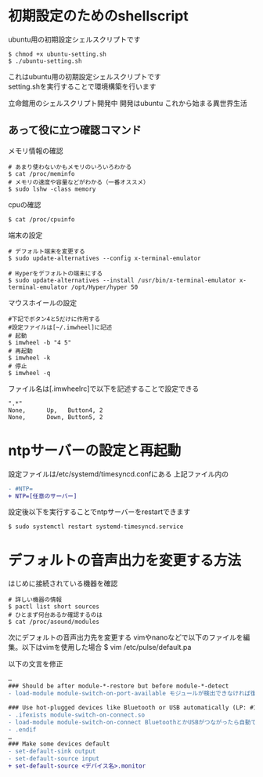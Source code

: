 # 初期設定のためのshellscript
ubuntu用の初期設定シェルスクリプトです  

```
$ chmod +x ubuntu-setting.sh
$ ./ubuntu-setting.sh
```
これはubuntu用の初期設定シェルスクリプトです  
setting.shを実行することで環境構築を行います  

立命館用のシェルスクリプト開発中
開発はubuntu
これから始まる異世界生活

## あって役に立つ確認コマンド

メモリ情報の確認

```
# あまり使わないかもメモリのいろいろわかる
$ cat /proc/meminfo
# メモリの速度や容量などがわかる（一番オススメ）
$ sudo lshw -class memory
```
cpuの確認

```
$ cat /proc/cpuinfo
```

端末の設定

```
# デフォルト端末を変更する
$ sudo update-alternatives --config x-terminal-emulator

# Hyperをデフォルトの端末にする
$ sudo update-alternatives --install /usr/bin/x-terminal-emulator x-terminal-emulator /opt/Hyper/hyper 50
```

マウスホイールの設定

```
#下記でボタン4と5だけに作用する
#設定ファイルは[~/.imwheel]に記述
# 起動
$ imwheel -b "4 5"
# 再起動
$ imwheel -k
# 停止
$ imwheel -q
```
ファイル名は[.imwheelrc]で以下を記述することで設定できる

```
".*"
None,      Up,   Button4, 2
None,      Down, Button5, 2
```

# ntpサーバーの設定と再起動

設定ファイルは/etc/systemd/timesyncd.confにある
上記ファイル内の

```diff
- #NTP=
+ NTP=[任意のサーバー]
```

設定後以下を実行することでntpサーバーをrestartできます

```
$ sudo systemctl restart systemd-timesyncd.service
```

# デフォルトの音声出力を変更する方法

はじめに接続されている機器を確認

```
# 詳しい機器の情報
$ pactl list short sources
# ひとまず何台あるか確認するのは
$ cat /proc/asound/modules
```

次にデフォルトの音声出力先を変更する
vimやnanoなどで以下のファイルを編集。以下はvimを使用した場合
$ vim /etc/pulse/default.pa

以下の文言を修正

```diff
…
### Should be after module-*-restore but before module-*-detect
- load-module module-switch-on-port-available モジュールが検出できなければ復元しない…っぽい、これを止めないと、、、

### Use hot-plugged devices like Bluetooth or USB automatically (LP: #1702794)
- .ifexists module-switch-on-connect.so
- load-module module-switch-on-connect BluetoothとかUSBがつながったら自動で切り替えるのを止める。
- .endif
…
### Make some devices default
- set-default-sink output
- set-default-source input
+ set-default-source <デバイス名>.monitor
```

